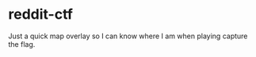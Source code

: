 reddit-ctf
==========

Just a quick map overlay so I can know where I am when playing capture the flag.